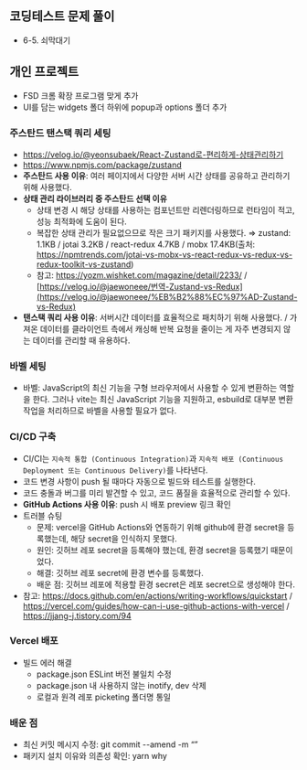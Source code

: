 ## 코딩테스트 문제 풀이

- 6-5. 쇠막대기

## 개인 프로젝트

- FSD 크롬 확장 프로그램 맞게 추가
- UI를 담는 widgets 폴더 하위에 popup과 options 폴더 추가

### 주스탄드 탠스택 쿼리 세팅

- https://velog.io/@yeonsubaek/React-Zustand로-편리하게-상태관리하기
- https://www.npmjs.com/package/zustand
- **주스탄드 사용 이유**: 여러 페이지에서 다양한 서버 시간 상태를 공유하고 관리하기 위해 사용했다.
- **상태 관리 라이브러리 중 주스탄드 선택 이유**
  - 상태 변경 시 해당 상태를 사용하는 컴포넌트만 리렌더링하므로 런타임이 적고, 성능 최적화에 도움이 된다.
  - 복잡한 상태 관리가 필요없으므로 작은 크기 패키지를 사용했다. ⇒ zustand: 1.1KB / jotai 3.2KB / react-redux 4.7KB / mobx 17.4KB(출처: https://npmtrends.com/jotai-vs-mobx-vs-react-redux-vs-redux-vs-redux-toolkit-vs-zustand)
  - 참고: https://yozm.wishket.com/magazine/detail/2233/ / [https://velog.io/@jaewoneee/번역-Zustand-vs-Redux](https://velog.io/@jaewoneee/%EB%B2%88%EC%97%AD-Zustand-vs-Redux)
- **탠스택 쿼리 사용 이유**: 서버시간 데이터를 효율적으로 패치하기 위해 사용했다. / 가져온 데이터를 클라이언트 측에서 캐싱해 반복 요청을 줄이는 게 자주 변경되지 않는 데이터를 관리할 때 유용하다.

### 바벨 세팅

- 바벨: JavaScript의 최신 기능을 구형 브라우저에서 사용할 수 있게 변환하는 역할을 한다. 그러나 vite는 최신 JavaScript 기능을 지원하고, esbuild로 대부분 변환 작업을 처리하므로 바벨을 사용할 필요가 없다.

### CI/CD 구축

- CI/CI는 `지속적 통합 (Continuous Integration)`과 `지속적 배포 (Continuous Deployment 또는 Continuous Delivery)`를 나타낸다.
- 코드 변경 사항이 push 될 때마다 자동으로 빌드와 테스트를 실행한다.
- 코드 충돌과 버그를 미리 발견할 수 있고, 코드 품질을 효율적으로 관리할 수 있다.
- **GitHub Actions 사용 이유**: push 시 배포 preview 링크 확인
- 트러블 슈팅
  - 문제: vercel을 GitHub Actions와 연동하기 위해 github에 환경 secret을 등록했는데, 해당 secret을 인식하지 못했다.
  - 원인: 깃허브 레포 secret을 등록해야 했는데, 환경 secret을 등록했기 때문이었다.
  - 해결: 깃허브 레포 secret에 환경 변수를 등록했다.
  - 배운 점: 깃허브 레포에 적용할 환경 secret은 레포 secret으로 생성해야 한다.
- 참고: https://docs.github.com/en/actions/writing-workflows/quickstart / https://vercel.com/guides/how-can-i-use-github-actions-with-vercel / https://jjang-j.tistory.com/94

### Vercel 배포

- 빌드 에러 해결
  - package.json ESLint 버전 불일치 수정
  - package.json 내 사용하지 않는 inotify, dev 삭제
  - 로컬과 원격 레포 picketing 폴더명 통일

### 배운 점

- 최신 커밋 메시지 수정: git commit --amend -m “”
- 패키지 설치 이유와 의존성 확인: yarn why
